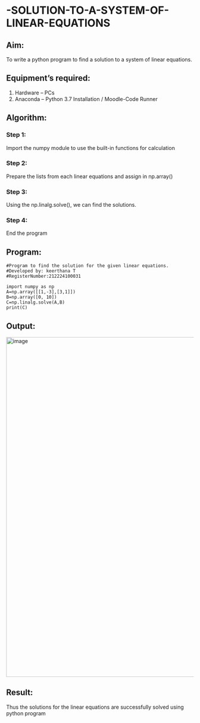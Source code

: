 # -SOLUTION-TO-A-SYSTEM-OF-LINEAR-EQUATIONS
## Aim:
To write a python program to find a solution to a system of linear equations.
## Equipment’s required:
1. 	Hardware – PCs
2. 	Anaconda – Python 3.7 Installation / Moodle-Code Runner
## Algorithm:
### Step 1: 
Import the numpy module to use the built-in functions for calculation
### Step 2: 
Prepare the lists from each linear equations and assign in np.array()
### Step 3: 
Using the np.linalg.solve(), we can find the solutions.
### Step 4: 
End the program
## Program:
```
#Program to find the solution for the given linear equations.
#Developed by: keerthana T
#RegisterNumber:212224100031

import numpy as np
A=np.array([[1,-3],[3,1]])
B=np.array([0, 10])
C=np.linalg.solve(A,B)
print(C)
```
## Output:

<img width="763" height="910" alt="image" src="https://github.com/user-attachments/assets/80149a3c-edd6-4c33-a347-f49d264cd1f5" />


## Result: 
Thus the solutions for the linear equations are successfully solved using python program


